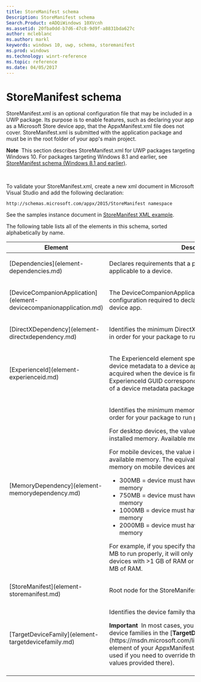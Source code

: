 ```yaml
---
title: StoreManifest schema 
Description: StoreManifest schema 
Search.Product: eADQiWindows 10XVcnh
ms.assetid: 20fba0dd-b7d6-47c8-9d9f-a8831bda627c
author: mcleblanc
ms.author: markl
keywords: windows 10, uwp, schema, storemanifest
ms.prod: windows
ms.technology: winrt-reference
ms.topic: reference
ms.date: 04/05/2017
---
```


# StoreManifest schema 


StoreManifest.xml is an optional configuration file that may be included in a UWP package. Its purpose is to enable features, such as declaring your app as a Microsoft Store device app, that the AppxManifest.xml file does not cover. StoreManifest.xml is submitted with the application package and must be in the root folder of your app's main project.

**Note**  This section describes StoreManifest.xml for UWP packages targeting Windows 10. For packages targeting Windows 8.1 and earlier, see [StoreManifest schema (Windows 8.1 and earlier)](https://msdn.microsoft.com/library/windows/apps/jj730526).

 

To validate your StoreManifest.xml, create a new xml document in Microsoft Visual Studio and add the following declaration:

`http://schemas.microsoft.com/appx/2015/StoreManifest namespace`

See the samples instance document in [StoreManifest XML example](storemanifest-xml-example-windows-10.md).

The following table lists all of the elements in this schema, sorted alphabetically by name.

<table>
<colgroup>
<col width="50%" />
<col width="50%" />
</colgroup>
<thead>
<tr class="header">
<th>Element</th>
<th>Description</th>
</tr>
</thead>
<tbody>
<tr class="odd">
<td>[Dependencies](element-dependencies.md)</td>
<td><p>Declares requirements that a package depends on to be applicable to a device.</p></td>
</tr>
<tr class="even">
<td>[DeviceCompanionApplication](element-devicecompanionapplication.md)</td>
<td><p>The DeviceCompanionApplication element contains all the configuration required to declare your app as a Microsoft Store device app.</p></td>
</tr>
<tr class="odd">
<td>[DirectXDependency](element-directxdependency.md)</td>
<td><p>Identifies the minimum DirectX level that a device must support in order for your package to run properly.</p></td>
</tr>
<tr class="even">
<td>[ExperienceId](element-experienceid.md)</td>
<td><p>The ExperienceId element specifies a GUID that links the device metadata to a device app that can be automatically acquired when the device is first connected. Each ExperienceId GUID corresponds to the ExperienceId element of a device metadata package.</p></td>
</tr>
<tr class="odd">
<td>[MemoryDependency](element-memorydependency.md)</td>
<td><p>Identifies the minimum memory that a device must have in order for your package to run properly.</p>
<p>For desktop devices, the value indicates the requirement for installed memory. Available memory is not considered.</p>
<p>For mobile devices, the value indicates the requirements for available memory. The equivalent requirements for installed memory on mobile devices are as follows:</p>
<ul>
<li>300MB = device must have at least 1 GB of installed memory</li>
<li>750MB = device must have at least 2 GB of installed memory</li>
<li>1000MB = device must have at least 3 GB of installed memory</li>
<li>2000MB = device must have at least 4 GB of installed memory</li>
</ul>
<p>For example, if you specify that your UWP app requires 300 MB to run properly, it will only be able to be installed on mobile devices with &gt;1 GB of RAM or on desktop devices with &gt;300 MB of RAM.</p></td>
</tr>
<tr class="even">
<td>[StoreManifest](element-storemanifest.md)</td>
<td><p>Root node for the StoreManifest schema (for Windows 10).</p></td>
</tr>
<tr class="odd">
<td>[TargetDeviceFamily](element-targetdevicefamily.md)</td>
<td><p>Identifies the device family that your package targets.</p>
<div class="alert">
<strong>Important</strong>  In most cases, you should simply specify your device families in the [<strong>TargetDeviceFamily</strong>](https://msdn.microsoft.com/library/windows/apps/dn986903) element of your AppxManifest. Values here should only be used if you need to override that info (using a subset of the values provided there).
</div>
<div>
 
</div></td>
</tr>
</tbody>
</table>

 

 

 



